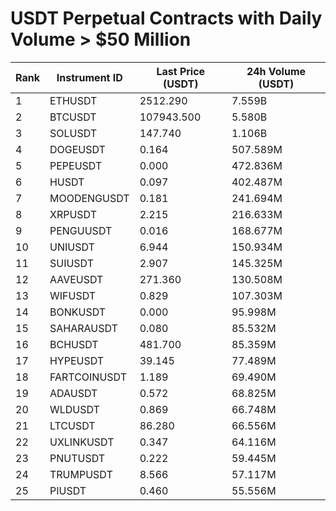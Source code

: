# USDT Perpetual Contracts with Daily Volume > $50 Million

| Rank | Instrument ID | Last Price (USDT) | 24h Volume (USDT) |
|------|---------------|-------------------|-------------------|
| 1 | ETHUSDT | 2512.290 | 7.559B |
| 2 | BTCUSDT | 107943.500 | 5.580B |
| 3 | SOLUSDT | 147.740 | 1.106B |
| 4 | DOGEUSDT | 0.164 | 507.589M |
| 5 | PEPEUSDT | 0.000 | 472.836M |
| 6 | HUSDT | 0.097 | 402.487M |
| 7 | MOODENGUSDT | 0.181 | 241.694M |
| 8 | XRPUSDT | 2.215 | 216.633M |
| 9 | PENGUUSDT | 0.016 | 168.677M |
| 10 | UNIUSDT | 6.944 | 150.934M |
| 11 | SUIUSDT | 2.907 | 145.325M |
| 12 | AAVEUSDT | 271.360 | 130.508M |
| 13 | WIFUSDT | 0.829 | 107.303M |
| 14 | BONKUSDT | 0.000 | 95.998M |
| 15 | SAHARAUSDT | 0.080 | 85.532M |
| 16 | BCHUSDT | 481.700 | 85.359M |
| 17 | HYPEUSDT | 39.145 | 77.489M |
| 18 | FARTCOINUSDT | 1.189 | 69.490M |
| 19 | ADAUSDT | 0.572 | 68.825M |
| 20 | WLDUSDT | 0.869 | 66.748M |
| 21 | LTCUSDT | 86.280 | 66.556M |
| 22 | UXLINKUSDT | 0.347 | 64.116M |
| 23 | PNUTUSDT | 0.222 | 59.445M |
| 24 | TRUMPUSDT | 8.566 | 57.117M |
| 25 | PIUSDT | 0.460 | 55.556M |
